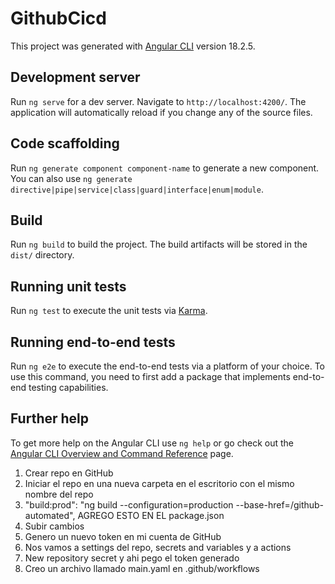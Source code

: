 # GithubCicd

This project was generated with [Angular CLI](https://github.com/angular/angular-cli) version 18.2.5.

## Development server

Run `ng serve` for a dev server. Navigate to `http://localhost:4200/`. The application will automatically reload if you change any of the source files.

## Code scaffolding

Run `ng generate component component-name` to generate a new component. You can also use `ng generate directive|pipe|service|class|guard|interface|enum|module`.

## Build

Run `ng build` to build the project. The build artifacts will be stored in the `dist/` directory.

## Running unit tests

Run `ng test` to execute the unit tests via [Karma](https://karma-runner.github.io).

## Running end-to-end tests

Run `ng e2e` to execute the end-to-end tests via a platform of your choice. To use this command, you need to first add a package that implements end-to-end testing capabilities.

## Further help

To get more help on the Angular CLI use `ng help` or go check out the [Angular CLI Overview and Command Reference](https://angular.dev/tools/cli) page.



1. Crear repo en GitHub
3. Iniciar el repo en una nueva carpeta en el escritorio con el mismo nombre del repo
5. "build:prod": "ng build --configuration=production --base-href=/github-automated", AGREGO ESTO EN EL package.json
4. Subir cambios
6. Genero un nuevo token en mi cuenta de GitHub
7. Nos vamos a settings del repo, secrets and variables y a actions
8. New repository secret y ahi pego el token generado
9. Creo un archivo llamado main.yaml en .github/workflows



